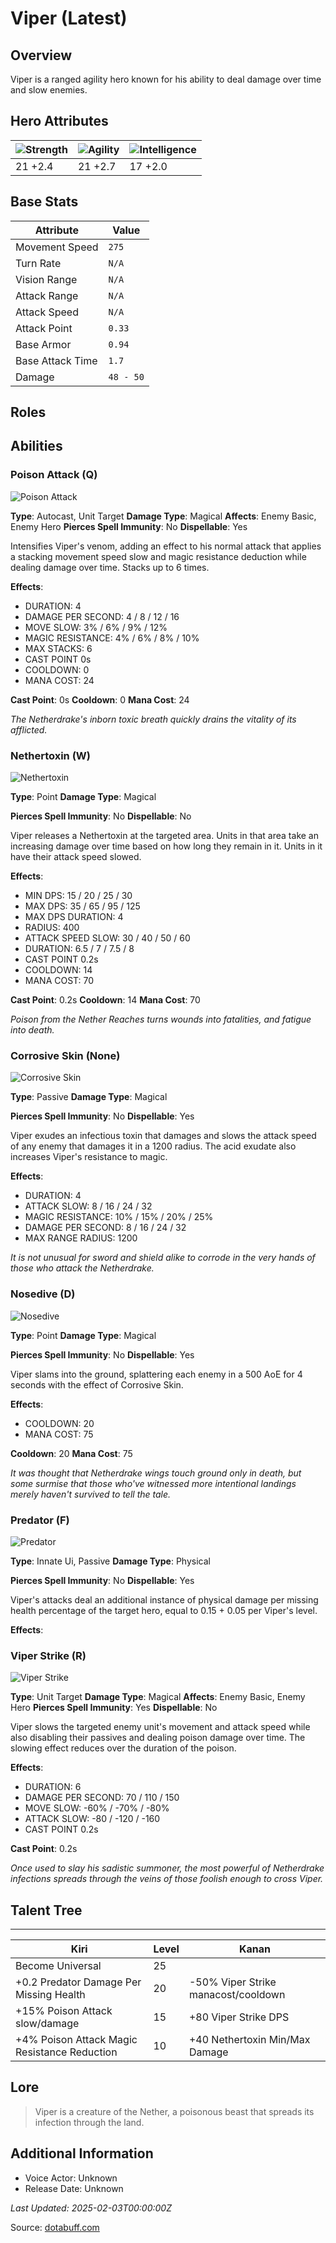 # Viper (Latest)

## Overview
Viper is a ranged agility hero known for his ability to deal damage over time and slow enemies.

## Hero Attributes
| ![Strength](https://www.dotabuff.com/assets/hero_str-c4c83daf6344eee5758e6634a6535394cdcf03a9a8292076260cbe42b76d1b4c.png) | ![Agility](https://www.dotabuff.com/assets/hero_agi-f7c48b4a53d1a3f879d97d7afce7326b01d4a1a053fec8ea922ac6bbbe7947d7.png) | ![Intelligence](https://www.dotabuff.com/assets/hero_int-b590a71ef3df24fd995abacac069e7dbf3ee126cc67d6969bb3bea8034124232.png) |
|------------------------|------------------------|----------------------------|
| 21 +2.4             | 21 +2.7              | 17 +2.0            |

## Base Stats
| Attribute | Value |
|-----------|-------|
| Movement Speed | `275` |
| Turn Rate | `N/A` |
| Vision Range | `N/A` |
| Attack Range | `N/A` |
| Attack Speed | `N/A` |
| Attack Point | `0.33` |
| Base Armor | `0.94` |
| Base Attack Time | `1.7` |
| Damage | `48 - 50` |

## Roles


## Abilities
### Poison Attack (Q)
![Poison Attack](https://www.dotabuff.com/assets/skills/viper-poison-attack-5218-384070e3eb7c37916cd14c0d7f2c36fb7da1417297b9844250bc74ff39329488.jpg)

**Type**: Autocast, Unit Target
**Damage Type**: Magical
**Affects**: Enemy Basic, Enemy Hero
**Pierces Spell Immunity**: No
**Dispellable**: Yes

Intensifies Viper's venom, adding an effect to his normal attack that applies a stacking movement speed slow and magic resistance deduction while dealing damage over time. Stacks up to 6 times.

**Effects**:
- DURATION: 4
- DAMAGE PER SECOND: 4 / 8 / 12 / 16
- MOVE SLOW: 3% / 6% / 9% / 12%
- MAGIC RESISTANCE: 4% / 6% / 8% / 10%
- MAX STACKS: 6
- CAST POINT 0s
- COOLDOWN: 0
- MANA COST: 24

**Cast Point**: 0s
**Cooldown**: 0
**Mana Cost**: 24

*The Netherdrake's inborn toxic breath quickly drains the vitality of its afflicted.*

### Nethertoxin (W)
![Nethertoxin](https://www.dotabuff.com/assets/skills/viper-nethertoxin-5219-c0616d1670a3c9212d3664f86928df7fe976ac39e362944d5fc1bf17358928c2.jpg)

**Type**: Point
**Damage Type**: Magical

**Pierces Spell Immunity**: No
**Dispellable**: No

Viper releases a Nethertoxin at the targeted area. Units in that area take an increasing damage over time based on how long they remain in it. Units in it have their attack speed slowed.

**Effects**:
- MIN DPS: 15 / 20 / 25 / 30
- MAX DPS: 35 / 65 / 95 / 125
- MAX DPS DURATION: 4
- RADIUS: 400
- ATTACK SPEED SLOW: 30 / 40 / 50 / 60
- DURATION: 6.5 / 7 / 7.5 / 8
- CAST POINT 0.2s
- COOLDOWN: 14
- MANA COST: 70

**Cast Point**: 0.2s
**Cooldown**: 14
**Mana Cost**: 70

*Poison from the Nether Reaches turns wounds into fatalities, and fatigue into death.*

### Corrosive Skin (None)
![Corrosive Skin](https://www.dotabuff.com/assets/skills/viper-corrosive-skin-5220-3de1702bbedb86a0876089d584985349bb7e0b5875deb80076ec5e53c11e1b37.jpg)

**Type**: Passive
**Damage Type**: Magical

**Pierces Spell Immunity**: No
**Dispellable**: Yes

Viper exudes an infectious toxin that damages and slows the attack speed of any enemy that damages it in a 1200 radius. The acid exudate also increases Viper's resistance to magic.

**Effects**:
- DURATION: 4
- ATTACK SLOW: 8 / 16 / 24 / 32
- MAGIC RESISTANCE: 10% / 15% / 20% / 25%
- DAMAGE PER SECOND: 8 / 16 / 24 / 32
- MAX RANGE RADIUS: 1200





*It is not unusual for sword and shield alike to corrode in the very hands of those who attack the Netherdrake.*

### Nosedive (D)
![Nosedive](https://www.dotabuff.com/assets/skills/viper-nosedive-983-d0fced448099181d5dd84860360201d08ee2aa69c01153396c3384698cf260a2.jpg)

**Type**: Point
**Damage Type**: Magical

**Pierces Spell Immunity**: No
**Dispellable**: Yes

Viper slams into the ground, splattering each enemy in a 500 AoE for 4 seconds with the effect of Corrosive Skin.

**Effects**:
- COOLDOWN: 20
- MANA COST: 75


**Cooldown**: 20
**Mana Cost**: 75

*It was thought that Netherdrake wings touch ground only in death, but some surmise that those who've witnessed more intentional landings merely haven't survived to tell the tale.*

### Predator (F)
![Predator](https://www.dotabuff.com/assets/skills/default-5a612c460046882c6741f2fd3db0f48ae721d557d613f3dc4db7262a1bd5864a.jpg)

**Type**: Innate Ui, Passive
**Damage Type**: Physical

**Pierces Spell Immunity**: No
**Dispellable**: Yes

Viper's attacks deal an additional instance of physical damage per missing health percentage of the target hero, equal to 0.15 + 0.05 per Viper's level.

**Effects**:








### Viper Strike (R)
![Viper Strike](https://www.dotabuff.com/assets/skills/viper-viper-strike-5221-d02331474ffc5367292d8462b43b425040c2ba4534aae898526670bdeb5b8ba9.jpg)

**Type**: Unit Target
**Damage Type**: Magical
**Affects**: Enemy Basic, Enemy Hero
**Pierces Spell Immunity**: Yes
**Dispellable**: No

Viper slows the targeted enemy unit's movement and attack speed while also disabling their passives and dealing poison damage over time. The slowing effect reduces over the duration of the poison.

**Effects**:
- DURATION: 6
- DAMAGE PER SECOND: 70 / 110 / 150
- MOVE SLOW: -60% / -70% / -80%
- ATTACK SLOW: -80 / -120 / -160
- CAST POINT 0.2s

**Cast Point**: 0.2s



*Once used to slay his sadistic summoner, the most powerful of Netherdrake infections spreads through the veins of those foolish enough to cross Viper.*


## Talent Tree
------------
Kiri | Level | Kanan
------|--------|-------
Become Universal | 25 | 
+0.2 Predator Damage Per Missing Health | 20 | -50% Viper Strike manacost/cooldown
+15% Poison Attack slow/damage | 15 | +80 Viper Strike DPS
+4% Poison Attack Magic Resistance Reduction | 10 | +40 Nethertoxin Min/Max Damage

## Lore
> Viper is a creature of the Nether, a poisonous beast that spreads its infection through the land.

## Additional Information
- Voice Actor: Unknown
- Release Date: Unknown

_Last Updated: 2025-02-03T00:00:00Z_

Source: [dotabuff.com](https://www.dotabuff.com/heroes/viper/abilities)
